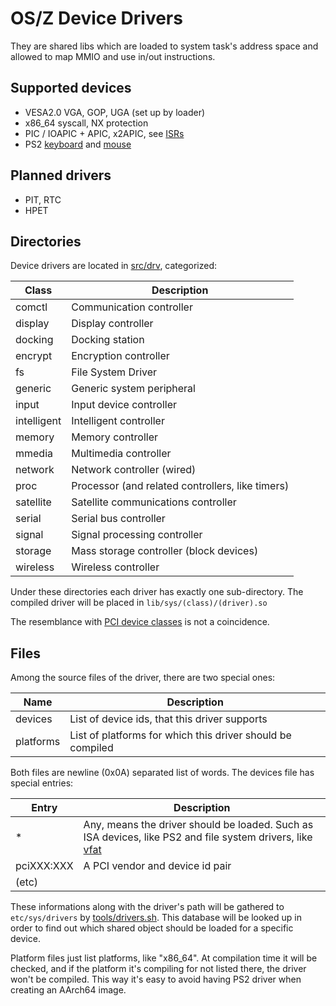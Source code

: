 OS/Z Device Drivers
===================

They are shared libs which are loaded to system task's address space and allowed to map MMIO and use in/out instructions.

Supported devices
-----------------

 * VESA2.0 VGA, GOP, UGA (set up by loader)
 * x86_64 syscall, NX protection
 * PIC / IOAPIC + APIC, x2APIC, see [ISRs](https://github.com/bztsrc/osz/blob/master/src/core/x86_64/isrs.sh)
 * PS2 [keyboard](https://github.com/bztsrc/osz/blob/master/src/drv/input/ps2/keyboard.S) and [mouse](https://github.com/bztsrc/osz/blob/master/src/drv/input/ps2/mouse.S)

Planned drivers
---------------

 * PIT, RTC
 * HPET

Directories
-----------

Device drivers are located in [src/drv](https://github.com/bztsrc/osz/blob/master/src/drv), categorized:

| Class    | Description |
| -------- | ----------- |
| comctl   | Communication controller |
| display  | Display controller |
| docking  | Docking station |
| encrypt  | Encryption controller |
| fs       | File System Driver |
| generic  | Generic system peripheral |
| input    | Input device controller |
| intelligent | Intelligent controller |
| memory   | Memory controller |
| mmedia   | Multimedia controller |
| network  | Network controller (wired) |
| proc     | Processor (and related controllers, like timers) |
| satellite | Satellite communications controller |
| serial   | Serial bus controller |
| signal   | Signal processing controller |
| storage  | Mass storage controller (block devices) |
| wireless | Wireless controller |

Under these directories each driver has exactly one sub-directory. The compiled
driver will be placed in `lib/sys/(class)/(driver).so`

The resemblance with [PCI device classes](http://pci-ids.ucw.cz/read/PD) is not a coincidence.

Files
-----

Among the source files of the driver, there are two special ones:

| Name | Description |
| ---- | ----------- |
| devices | List of device ids, that this driver supports |
| platforms | List of platforms for which this driver should be compiled |

Both files are newline (0x0A) separated list of words. The devices file
has special entries:

| Entry | Description |
| ----- | ----------- |
| *     | Any, means the driver should be loaded. Such as ISA devices, like PS2 and file system drivers, like [vfat](https://github.com/bztsrc/osz/blob/master/src/drv/fs/vfat) |
| pciXXX:XXX | A PCI vendor and device id pair |
| (etc) |  |

These informations along with the driver's path will be gathered to `etc/sys/drivers` by
[tools/drivers.sh](https://github.com/bztsrc/osz/blob/master/tools/drivers.sh). This database
will be looked up in order to find out which shared object should be loaded for a specific
device.

Platform files just list platforms, like "x86_64". At compilation time it will be checked,
and if the platform it's compiling for not listed there, the driver won't be compiled. This
way it's easy to avoid having PS2 driver when creating an AArch64 image.

